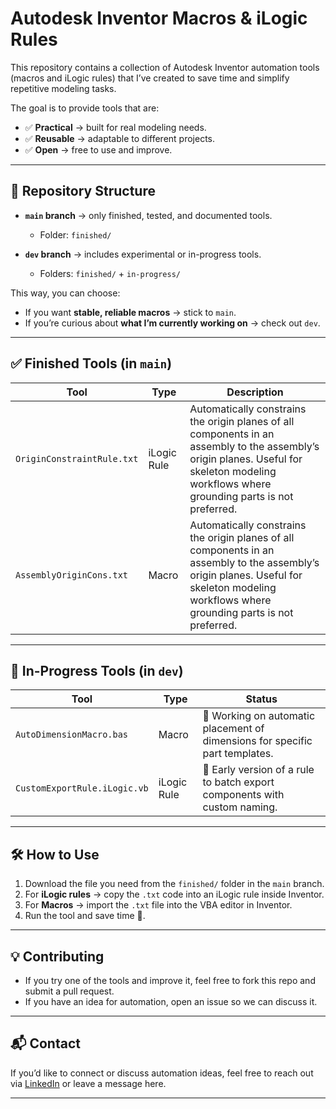 # Autodesk Inventor Macros & iLogic Rules

This repository contains a collection of Autodesk Inventor automation tools (macros and iLogic rules) that I’ve created to save time and simplify repetitive modeling tasks.  

The goal is to provide tools that are:  
- ✅ **Practical** → built for real modeling needs.  
- ✅ **Reusable** → adaptable to different projects.  
- ✅ **Open** → free to use and improve.  

---

## 📂 Repository Structure

- **`main` branch** → only finished, tested, and documented tools.  
  - Folder: `finished/`  

- **`dev` branch** → includes experimental or in-progress tools.  
  - Folders: `finished/` + `in-progress/`  

This way, you can choose:
- If you want **stable, reliable macros** → stick to `main`.  
- If you’re curious about **what I’m currently working on** → check out `dev`.  

---

## ✅ Finished Tools (in `main`)
| Tool | Type | Description |
|------|------|-------------|
| `OriginConstraintRule.txt` | iLogic Rule | Automatically constrains the origin planes of all components in an assembly to the assembly’s origin planes. Useful for skeleton modeling workflows where grounding parts is not preferred. |
| `AssemblyOriginCons.txt` | Macro | Automatically constrains the origin planes of all components in an assembly to the assembly’s origin planes. Useful for skeleton modeling workflows where grounding parts is not preferred. |

---

## 🚧 In-Progress Tools (in `dev`)
| Tool | Type | Status |
|------|------|--------|
| `AutoDimensionMacro.bas` | Macro | 🚧 Working on automatic placement of dimensions for specific part templates. |
| `CustomExportRule.iLogic.vb` | iLogic Rule | 🚧 Early version of a rule to batch export components with custom naming. |

---

## 🛠️ How to Use
1. Download the file you need from the `finished/` folder in the `main` branch.  
2. For **iLogic rules** → copy the `.txt` code into an iLogic rule inside Inventor.  
3. For **Macros** → import the `.txt` file into the VBA editor in Inventor.  
4. Run the tool and save time 🚀.  

---

## 💡 Contributing
- If you try one of the tools and improve it, feel free to fork this repo and submit a pull request.  
- If you have an idea for automation, open an issue so we can discuss it.  

---

## 📬 Contact
If you’d like to connect or discuss automation ideas, feel free to reach out via [LinkedIn](www.linkedin.com/in/eduardo-lopez-cobos) or leave a message here.  

---



